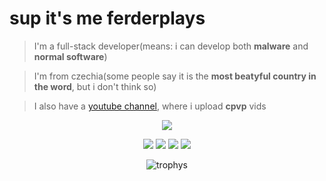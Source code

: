# sup it's me ferderplays
> I'm a full-stack developer(means: i can develop both **malware** and **normal software**)

> I'm from czechia(some people say it is the **most beatyful country in the word**, but i don't think so)

> I also have a <a href="https://www.youtube.com/channel/UCyJ-aUAFKrNII2I9m3KNXrw">youtube channel</a>, where i upload **cpvp** vids
<p align="center">
    <img src="https://komarev.com/ghpvc/?username=FERDdeveloper" />
</p>

<p align="center">
 <img src="https://discord.c99.nl/widget/theme-3/774005134690091028.png" />
 <img src="https://github-readme-stats.vercel.app/api?username=FERDdeveloper&theme=dark" />
 <img src="https://github-readme-stats.vercel.app/api/top-langs/?username=FERDdeveloper&theme=dark" />
 <a href="https://ferderplaysnet.ferder.repl.co/" >
  <img src="https://shields.io/badge/age-13-gold"/>
 </a>
</p>

<p align="center">
 <img src="https://github-profile-trophy.vercel.app/?username=FERDdeveloper&theme=nord&margin-w=15&margin-h=15&column=8" alt="trophys" />
</p>